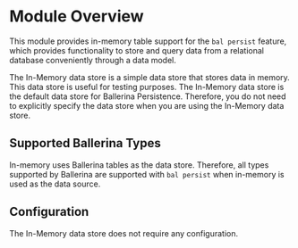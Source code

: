 # Module Overview

This module provides in-memory table support for the `bal persist` feature, which provides functionality to store and query data from a relational database conveniently through a data model.

The In-Memory data store is a simple data store that stores data in memory. This data store is useful for testing purposes. The In-Memory data store is the default data store for Ballerina Persistence. Therefore, you do not need to explicitly specify the data store when you are using the In-Memory data store.

## Supported Ballerina Types
In-memory uses Ballerina tables as the data store. Therefore, all types supported by Ballerina are supported with `bal persist` when in-memory is used as the data source.

## Configuration
The In-Memory data store does not require any configuration.
